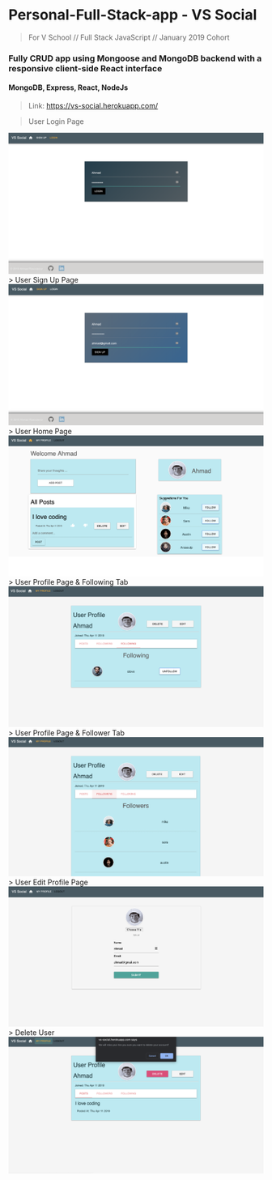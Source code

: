 # Personal-Full-Stack-app - VS Social

> For V School // Full Stack JavaScript // January 2019 Cohort
<h3>Fully CRUD app using Mongoose and MongoDB backend with a responsive client-side React interface</h3>

<h4>MongoDB, Express, React, NodeJs</h4>

> Link: https://vs-social.herokuapp.com/ 

> User Login Page
<img src="/client/src/img/VS-Social-Login.png" />
> User Sign Up Page
<img src="/client/src/img/VS-Social-SignUp.png" />
> User Home Page
<img src="/client/src/img/UserHome.png" />
> User Profile Page & Following Tab
<img src="/client/src/img/UserProfile.png" />
> User Profile Page & Follower Tab
<img src="/client/src/img/UserProfile-2.png" />
> User Edit Profile Page
<img src="/client/src/img/Edit Profile.png" />
> Delete User
<img src="/client/src/img/DeleteAccount.png" />
